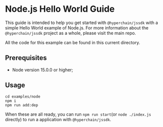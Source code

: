 # Node.js Hello World Guide

This guide is intended to help you get started with `@hyperchain/jssdk` with a simple Hello World example of Node.js. For more information about the `@hyperchain/jssdk` project as a whole, please visit the main repo.

All the code for this example can be found in this current directory.

## Prerequisites

- Node version 15.0.0 or higher;

## Usage

```shell
cd examples/node
npm i
npm run add:dep
```
When these are all ready, you can run `npm run start`(or `node ./index.js` directly) to run a application with `@hyperchain/jssdk`.
